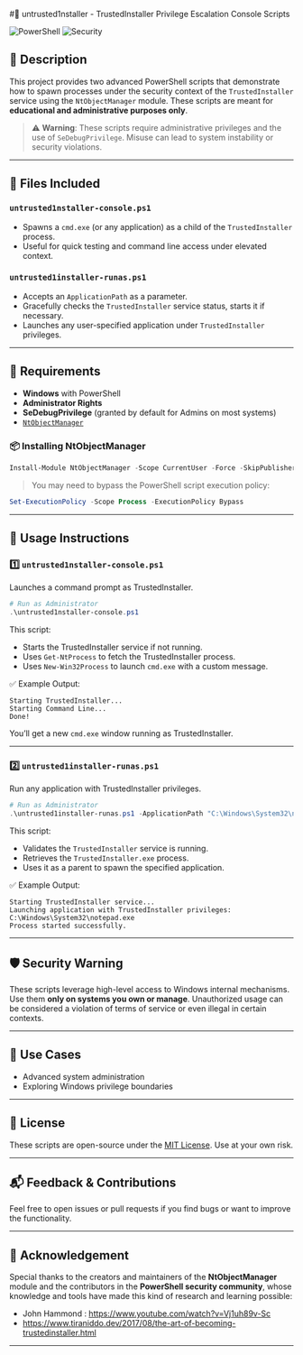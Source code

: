 #🔐 untrusted1nstaller - TrustedInstaller Privilege Escalation Console Scripts

![PowerShell](https://img.shields.io/badge/PowerShell-Scripts-blue) ![Security](https://img.shields.io/badge/Privilege%20Escalation-Advanced-red)

## 📌 Description
This project provides two advanced PowerShell scripts that demonstrate how to spawn processes under the security context of the `TrustedInstaller` service using the `NtObjectManager` module. These scripts are meant for **educational and administrative purposes only**.

> ⚠️ **Warning**: These scripts require administrative privileges and the use of `SeDebugPrivilege`. Misuse can lead to system instability or security violations.

---

## 🧰 Files Included

### `untrusted1nstaller-console.ps1`
- Spawns a `cmd.exe` (or any application) as a child of the `TrustedInstaller` process.
- Useful for quick testing and command line access under elevated context.

### `untrusted1installer-runas.ps1`
- Accepts an `ApplicationPath` as a parameter.
- Gracefully checks the `TrustedInstaller` service status, starts it if necessary.
- Launches any user-specified application under `TrustedInstaller` privileges.

---

## 🔧 Requirements
- **Windows** with PowerShell
- **Administrator Rights**
- **SeDebugPrivilege** (granted by default for Admins on most systems)
- [`NtObjectManager`](https://www.powershellgallery.com/packages/NtObjectManager)

### 📦 Installing NtObjectManager
```powershell
Install-Module NtObjectManager -Scope CurrentUser -Force -SkipPublisherCheck
```

> You may need to bypass the PowerShell script execution policy:
```powershell
Set-ExecutionPolicy -Scope Process -ExecutionPolicy Bypass
```

---

## 🚀 Usage Instructions

### 1️⃣ `untrusted1nstaller-console.ps1`
Launches a command prompt as TrustedInstaller.

```powershell
# Run as Administrator
.\untrusted1nstaller-console.ps1
```

This script:
- Starts the TrustedInstaller service if not running.
- Uses `Get-NtProcess` to fetch the TrustedInstaller process.
- Uses `New-Win32Process` to launch `cmd.exe` with a custom message.

✅ Example Output:
```plaintext
Starting TrustedInstaller...
Starting Command Line...
Done!
```

You’ll get a new `cmd.exe` window running as TrustedInstaller.

---

### 2️⃣ `untrusted1installer-runas.ps1`
Run any application with TrustedInstaller privileges.

```powershell
# Run as Administrator
.\untrusted1installer-runas.ps1 -ApplicationPath "C:\Windows\System32\notepad.exe"
```

This script:
- Validates the `TrustedInstaller` service is running.
- Retrieves the `TrustedInstaller.exe` process.
- Uses it as a parent to spawn the specified application.

✅ Example Output:
```plaintext
Starting TrustedInstaller service...
Launching application with TrustedInstaller privileges: C:\Windows\System32\notepad.exe
Process started successfully.
```

---

## 🛡️ Security Warning
These scripts leverage high-level access to Windows internal mechanisms. Use them **only on systems you own or manage**. Unauthorized usage can be considered a violation of terms of service or even illegal in certain contexts.

---

## 🧪 Use Cases
- Advanced system administration
- Exploring Windows privilege boundaries

---

## 📄 License
These scripts are open-source under the [MIT License](LICENSE). Use at your own risk.

---

## 📬 Feedback & Contributions
Feel free to open issues or pull requests if you find bugs or want to improve the functionality.

---

## 🙏 Acknowledgement
Special thanks to the creators and maintainers of the **NtObjectManager** module and the contributors in the **PowerShell security community**, whose knowledge and tools have made this kind of research and learning possible:

- John Hammond : https://www.youtube.com/watch?v=Vj1uh89v-Sc
- https://www.tiraniddo.dev/2017/08/the-art-of-becoming-trustedinstaller.html

---

